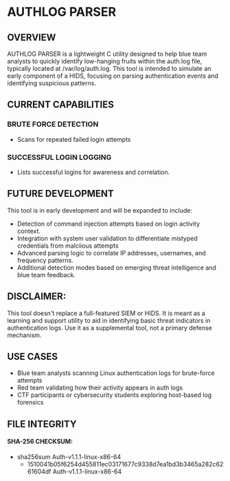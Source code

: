 # AUTHLOG PARSER

## OVERVIEW
AUTHLOG PARSER is a lightweight C utility designed to help blue team analysts to quickly identify low-hanging fruits within the auth.log file, typically located at /var/log/auth.log. This tool is intended to simulate an early component of a HIDS, focusing on parsing authentication events and identifying suspicious patterns.

## CURRENT CAPABILITIES
### BRUTE FORCE DETECTION
* Scans for repeated failed login attempts

### SUCCESSFUL LOGIN LOGGING
* Lists successful logins for awareness and correlation.
  
## FUTURE DEVELOPMENT
This tool is in early development and will be expanded to include:
* Detection of command injection attempts based on login activity context.
* Integration with system user validation to differentiate mistyped credentials from malciious attempts
* Advanced parsing logic to correlate IP addresses, usernames, and frequency patterns.
* Additional detection modes based on emerging threat intelligence and blue team feedback.

## DISCLAIMER:
This tool doesn't replace a full-featured SIEM or HIDS. It is meant as a learning and support utility to aid in identifying basic threat indicators in authentication logs. Use it as a supplemental tool, not a primary defense mechanism.

## USE CASES
* Blue team analysts scanning Linux authentication logs for brute-force attempts
* Red team validating how their activity appears in auth logs
* CTF participants or cybersecurity students exploring host-based log forensics

## FILE INTEGRITY

#### SHA-256 CHECKSUM: 
 - sha256sum Auth-v1.1.1-linux-x86-64
    - 1510041b05f6254d455811ec03171677c9338d7ea1bd3b3465a282c6261604df  Auth-v1.1.1-linux-x86-64
